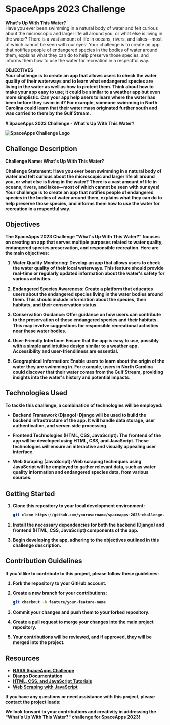 # SpaceApps 2023 Challenge

<b>What's Up With This Water?</b>
<br>
Have you ever been swimming in a natural body of water and felt curious about the microscopic and larger life all around you, or what else is living in the water? There is a vast amount of life in oceans, rivers, and lakes—most of which cannot be seen with our eyes! Your challenge is to create an app that notifies people of endangered species in the bodies of water around them, explains what they can do to help preserve those species, and informs them how to use the water for recreation in a respectful way.

<b>OBJECTIVES
<br>
Your challenge is to create an app that allows users to check the water quality of their waterways and to learn what endangered species are living in the water as well as how to protect them. Think about how to make your app easy to use; it could be similar to a weather app but even more simplistic. Can your app help users to learn where the water has been before they swim in it? For example, someone swimming in North Carolina could learn that their water mass originated further south and was carried to them by the Gulf Stream.

<be>
# SpaceApps 2023 Challenge - What's Up With This Water?

![SpaceApps Challenge Logo](https://www.nasa.gov/sites/default/files/images/space_apps_logo.png)

## Challenge Description

**Challenge Name:** What's Up With This Water?

**Challenge Statement:** Have you ever been swimming in a natural body of water and felt curious about the microscopic and larger life all around you, or what else is living in the water? There is a vast amount of life in oceans, rivers, and lakes—most of which cannot be seen with our eyes! Your challenge is to create an app that notifies people of endangered species in the bodies of water around them, explains what they can do to help preserve those species, and informs them how to use the water for recreation in a respectful way.

## Objectives

The SpaceApps 2023 Challenge "What's Up With This Water?" focuses on creating an app that serves multiple purposes related to water quality, endangered species preservation, and responsible recreation. Here are the main objectives:

1. **Water Quality Monitoring:** Develop an app that allows users to check the water quality of their local waterways. This feature should provide real-time or regularly updated information about the water's safety for various activities.

2. **Endangered Species Awareness:** Create a platform that educates users about the endangered species living in the water bodies around them. This should include information about the species, their habitats, and their conservation status.

3. **Conservation Guidance:** Offer guidance on how users can contribute to the preservation of these endangered species and their habitats. This may involve suggestions for responsible recreational activities near these water bodies.

4. **User-Friendly Interface:** Ensure that the app is easy to use, possibly with a simple and intuitive design similar to a weather app. Accessibility and user-friendliness are essential.

5. **Geographical Information:** Enable users to learn about the origin of the water they are swimming in. For example, users in North Carolina could discover that their water comes from the Gulf Stream, providing insights into the water's history and potential impacts.

## Technologies Used

To tackle this challenge, a combination of technologies will be employed:

- **Backend Framework (Django):** Django will be used to build the backend infrastructure of the app. It will handle data storage, user authentication, and server-side processing.

- **Frontend Technologies (HTML, CSS, JavaScript):** The frontend of the app will be developed using HTML, CSS, and JavaScript. These technologies will ensure an interactive and visually appealing user interface.

- **Web Scraping (JavaScript):** Web scraping techniques using JavaScript will be employed to gather relevant data, such as water quality information and endangered species data, from various sources.

## Getting Started

1. Clone this repository to your local development environment:

   ```bash
   git clone https://github.com/yourusername/spaceapps-2023-challenge.git
   ```

2. Install the necessary dependencies for both the backend (Django) and frontend (HTML, CSS, JavaScript) components of the app.

3. Begin developing the app, adhering to the objectives outlined in this challenge description.

## Contribution Guidelines

If you'd like to contribute to this project, please follow these guidelines:

1. Fork the repository to your GitHub account.

2. Create a new branch for your contributions:

   ```bash
   git checkout -b feature/your-feature-name
   ```

3. Commit your changes and push them to your forked repository.

4. Create a pull request to merge your changes into the main project repository.

5. Your contributions will be reviewed, and if approved, they will be merged into the project.

## Resources

- [NASA SpaceApps Challenge](https://www.nasa.gov/content/space-apps-challenge)
- [Django Documentation](https://docs.djangoproject.com/)
- [HTML, CSS, and JavaScript Tutorials](https://developer.mozilla.org/en-US/docs/Web)
- [Web Scraping with JavaScript](https://developer.mozilla.org/en-US/docs/Learn/Tools_and_testing/Cross_browser_testing/JavaScript-powered_tests/Intro)



If you have any questions or need assistance with this project, please contact the project leads:

We look forward to your contributions and creativity in addressing the "What's Up With This Water?" challenge for SpaceApps 2023!
